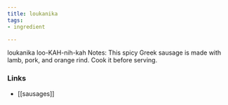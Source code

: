 ```yaml
---
title: loukanika
tags:
- ingredient

---
```

loukanika loo-KAH-nih-kah Notes: This spicy Greek sausage is made with lamb, pork, and orange rind. Cook it before serving.

### Links

* [[sausages]]
